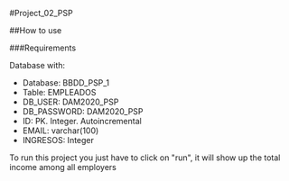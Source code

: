 #Project_02_PSP

##How to use

###Requirements 

Database with:

+ Database: BBDD_PSP_1
+ Table: EMPLEADOS
+ DB_USER: DAM2020_PSP
+ DB_PASSWORD: DAM2020_PSP
+ ID: PK. Integer. Autoincremental
+ EMAIL: varchar(100)
+ INGRESOS: Integer

To run this project you just have to click on "run", it will show up the total income among all employers 